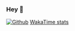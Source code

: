 ### Hey 👋
[![Github](https://img.shields.io/github/followers/chernyshov-dev?label=Follow&style=social)](https://github.com/chernyshov-dev)
[WakaTime stats](https://wakatime.com/@ChernyshovDev)
